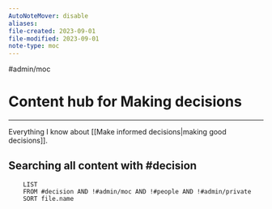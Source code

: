 ```yaml
---
AutoNoteMover: disable
aliases: 
file-created: 2023-09-01
file-modified: 2023-09-01
note-type: moc
---
```


#admin/moc 

# Content hub for Making decisions

---

Everything I know about [[Make informed decisions|making good decisions]].

## Searching all content with #decision
```dataview
	LIST
	FROM #decision AND !#admin/moc AND !#people AND !#admin/private
	SORT file.name
```
